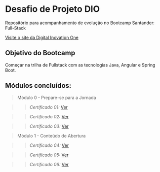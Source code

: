 # Desafio de Projeto DIO
Repositório para acompanhamento de evolução no Bootcamp Santander: Full-Stack

[Visite o site da Digital Inovation One](https://www.dio.me/)

## Objetivo do Bootcamp
Começar na trilha de Fullstack com as tecnologias Java, Angular e Spring Boot.

## Módulos concluídos:
 > Módulo 0 - Prepare-se para a Jornada
 
 >> *Certificado 01:* [Ver](https://hermes.digitalinnovation.one/certificates/E3373A74.pdf)
 
 >> *Certificado 02:* [Ver](https://hermes.digitalinnovation.one/certificates/D35EDD19.pdf)
 
 >> *Certificado 03:* [Ver](https://hermes.digitalinnovation.one/certificates/6F1CD8A8.pdf)

 > Módulo 1 - Conteúdo de Abertura
 
 >> *Certificado 04:* [Ver](https://hermes.digitalinnovation.one/certificates/0E92FC4A.pdf)
 
 >> *Certificado 05:* [Ver](https://hermes.digitalinnovation.one/certificates/D0EF1190.pdf)
 
 >> *Certificado 06:* [Ver](https://hermes.digitalinnovation.one/certificates/D3AFCD29.pdf)
 
